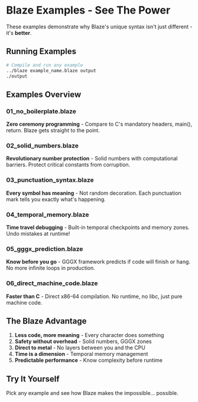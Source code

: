 # Blaze Examples - See The Power

These examples demonstrate why Blaze's unique syntax isn't just different - it's **better**.

## Running Examples

```bash
# Compile and run any example
../blaze example_name.blaze output
./output
```

## Examples Overview

### 01_no_boilerplate.blaze
**Zero ceremony programming** - Compare to C's mandatory headers, main(), return. Blaze gets straight to the point.

### 02_solid_numbers.blaze  
**Revolutionary number protection** - Solid numbers with computational barriers. Protect critical constants from corruption.

### 03_punctuation_syntax.blaze
**Every symbol has meaning** - Not random decoration. Each punctuation mark tells you exactly what's happening.

### 04_temporal_memory.blaze
**Time travel debugging** - Built-in temporal checkpoints and memory zones. Undo mistakes at runtime!

### 05_gggx_prediction.blaze
**Know before you go** - GGGX framework predicts if code will finish or hang. No more infinite loops in production.

### 06_direct_machine_code.blaze
**Faster than C** - Direct x86-64 compilation. No runtime, no libc, just pure machine code.

## The Blaze Advantage

1. **Less code, more meaning** - Every character does something
2. **Safety without overhead** - Solid numbers, GGGX zones
3. **Direct to metal** - No layers between you and the CPU
4. **Time is a dimension** - Temporal memory management
5. **Predictable performance** - Know complexity before runtime

## Try It Yourself

Pick any example and see how Blaze makes the impossible... possible.